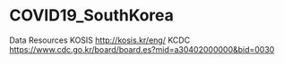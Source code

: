 # COVID19_SouthKorea
Data Resources
KOSIS http://kosis.kr/eng/
KCDC  https://www.cdc.go.kr/board/board.es?mid=a30402000000&bid=0030
